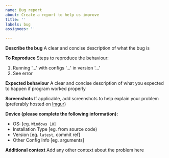 ```yaml
---
name: Bug report
about: Create a report to help us improve
title: ''
labels: bug
assignees: ''

---
```


**Describe the bug**
A clear and concise description of what the bug is

**To Reproduce**
Steps to reproduce the behaviour:

1. Running '...' with configs '...' in version '...'
2. See error

**Expected behaviour**
A clear and concise description of what you expected to happen if program worked properly

**Screenshots**
If applicable, add screenshots to help explain your problem (preferably hosted on [Imgur](https://imgur.com/upload))

**Device (please complete the following information):**

- OS: [eg. `Windows 10`]
- Installation Type [eg. from source code)
- Version [eg. `latest`, commit ref]
- Other Config Info [eg. arguments]

**Additional context**
Add any other context about the problem here
